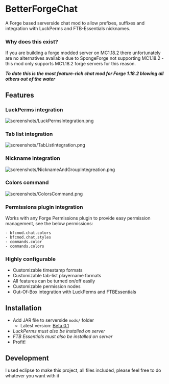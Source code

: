 # BetterForgeChat
A Forge based serverside chat mod to allow prefixes, suffixes and integration with LuckPerms and FTB-Essentials nicknames.

### Why does this exist?
If you are building a forge modded server on MC1.18.2 there unfortunately are no alternatives available due to SpongeForge not supporting MC1.18.2 - this mod only supports MC1.18.2 forge servers for this reason.

***To date this is the most feature-rich chat mod for Forge 1.18.2 blowing all others out of the water***

## Features
### LuckPerms integration
![screenshots/LuckPermsIntegration.png](https://github.com/abc123me/BetterForgeChat/raw/main/screenshots/LuckPermsIntegration.png)
### Tab list integration
![screenshots/TabListIntegration.png](https://github.com/abc123me/BetterForgeChat/raw/main/screenshots/TabListIntegration.png)
### Nickname integration
![screenshots/NicknameAndGroupIntegreation.png](https://github.com/abc123me/BetterForgeChat/raw/main/screenshots/NicknameAndGroupIntegreation.png)
### Colors command
![screenshots/ColorsCommand.png](https://github.com/abc123me/BetterForgeChat/raw/main/screenshots/ColorsCommand.png)
### Permissions plugin integration
Works with any Forge Permissions plugin to provide easy permission management, see the below permissions:
```
- bfcmod.chat.colors
- bfcmod.chat.styles
- commands.color
- commands.colors
```
### Highly configurable
 - Customizable timestamp formats
 - Customizable tab-list playername formats
 - All features can be turned on/off easily
 - Customizable permission nodes
 - Out-Of-Box integration with LuckPerms and FTBEssentials


## Installation
- Add JAR file to serverside `mods/` folder
  - Latest version: [Beta 0.1](https://github.com/abc123me/BetterForgeChat/releases/tag/MC1.18.2)
- *LuckPerms must also be installed on server*
- *FTB Essentials must also be installed on server*
- Profit!

## Development
I used eclipse to make this project, all files included, please feel free to do whatever you want with it
